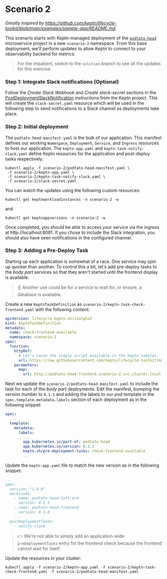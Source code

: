 # Scenario 2
_Greatly inspired by https://github.com/keptn/lifecycle-toolkit/blob/main/examples/sample-app/README.md._

This scenario starts with Keptn-managed deployment of the [`podtato-head`](https://github.com/podtato-head/podtato-head-app) 
microservice project in a new `scenario-2` namespace. From this base deployment, we'll perform updates to allow Keptn
to connect to your observability backend for metrics.

> For the impatient, switch to the `solution` branch to see all the updates for this exercise.

### Step 1: Integrate Slack notifications (Optional)
Follow the _Create Slack Webhook_ and _Create slack-secret_ sections in the [PostDeploymentSlackNotification](https://github.com/keptn/lifecycle-toolkit/blob/main/examples/sample-app/README.md#postdeployment-slack-notification)
instructions from the Keptn project. This will create the `slack-secret.yaml` resource which will be used in 
the following step to send notifications to a Slack channel as deployments take place.

### Step 2: Initial deployment
The `podtato-head-manifest.yaml` is the bulk of our application. This manifest defines our working `Namespace`, `Deployment`, 
`Service`, and `Ingress` resources to host our application. The `keptn-app.yaml` and `keptn-task-notify-slack.yaml` define
Keptn resources for the application and post-deploy tasks respectively.

```shell
kubectl apply -f scenario-2/podtato-head-manifest.yaml \
 -f scenario-2/keptn-app.yaml \
 -f scenario-2/keptn-task-notify-slack.yaml \
 -f scenario-2/slack-secret.yaml
```

You can watch the updates using the following custom resources:
```shell
kubectl get keptnworkloadinstances -n scenario-2 -w
```
and
```shell
kubectl get keptnappversions -n scenario-2 -w
```

Once completed, you should be able to access your service via the ingress at http://localhost:8081. If you chose to include
the Slack integration, you should also have seen notifications in the configured channel.

### Step 3: Adding a Pre-Deploy Task
Starting up each application is somewhat of a race. One service may spin up quicker than another. To control this a bit, 
let's add pre-deploy tasks to the _body part_ services so that they aren't started until the frontend display is available.

> :point_up: Another use could be for a service to wait for, or ensure, a database is available.

Create a new `KeptnTaskDefinition` as `scenario-2/keptn-task-check-frontend.yaml` with the following content:
```yaml
apiVersion: lifecycle.keptn.sh/v1alpha3
kind: KeptnTaskDefinition
metadata:
  name: check-frontend-available
  namespace: scenario-2
spec:
  function:
    httpRef:
      # Let's reuse the simple script available in the Keptn samples.
      url: https://raw.githubusercontent.com/keptn/lifecycle-toolkit/main/functions-runtime/samples/ts/http.ts
    parameters:
      map:
        url: http://podtato-head-frontend.scenario-2.svc.cluster.local:8080
```
Next we update the `scenario-2/podtato-head-manifest.yaml` to include the task for each of the _body part_ deployments.
Edit the manifest, bumping the version number to `0.1.1` and adding the labels to our pod template in the `spec.template.metadata.labels` 
section of each deployment as in the following snippet:
```yaml
spec:
  ...
  template:
    metadata:
      labels:
        ...
        app.kubernetes.io/part-of: podtato-head
        app.kubernetes.io/version: 0.1.1
        keptn.sh/pre-deployment-tasks: check-frontend-available
        ...
```
Update the `keptn-app.yaml` file to match the new version as in the following snippet:
```yaml
...
spec:
  version: "1.0.0"
  workloads:
    - name: podtato-head-left-arm
      version: 0.1.1
    - name: podtato-head-frontend
      version: 0.1.0
    ...
  postDeploymentTasks:
    - notify-slack
```

> :point_right: We're not able to simply add an application-wide `preDeploymentTasks` entry fot the frontend check because the frontend cannot wait for itself.

Update the resources in your cluster:

```shell
kubectl apply -f scenario-2/keptn-app.yaml -f scenario-2/keptn-task-check-frontend.yaml -f scenario-2/podtato-head-manifest.yaml
```
